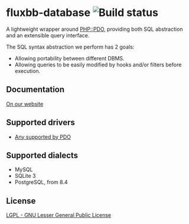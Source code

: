 # fluxbb-database ![Build status](https://secure.travis-ci.org/fluxbb/database.png?branch=master)
A lightweight wrapper around [PHP::PDO](http://www.php.net/manual/en/book.pdo.php), providing both SQL abstraction and an extensible query interface.

The SQL syntax abstraction we perform has 2 goals:

 * Allowing portability between different DBMS.
 * Allowing queries to be easily modified by hooks and/or filters before execution.

## Documentation
[On our website](http://fluxbb.org/docs/v2.0/modules/database)

## Supported drivers
 * [Any supported by PDO](http://www.php.net/manual/en/pdo.drivers.php)

## Supported dialects
 * MySQL
 * SQLite 3
 * PostgreSQL, from 8.4

## License
[LGPL - GNU Lesser General Public License](http://www.gnu.org/licenses/lgpl.html)
